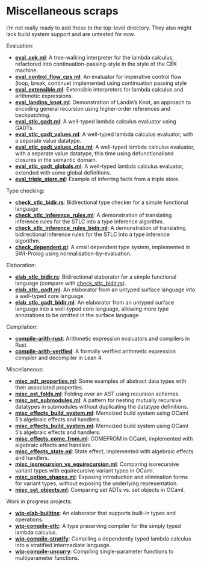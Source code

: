 # Miscellaneous scraps

I’m not really ready to add these to the top-level directory. They also might
lack build system support and are untested for now.

Evaluation:

- [**eval_cek.ml**](./eval_cek.ml): A tree-walking interpreter for the lambda
  calculus, refactored into continuation-passing-style in the style of the
  CEK machine.
- [**eval_control_flow_cps.ml**](./eval_control_flow_cps.ml):
  An evaluator for imperative control flow (loop, break, continue) implemented
  using continuation passing style
- [**eval_extensible.ml**](./eval_extensible.ml): Extensible interpreters for
  lambda calculus and arithmetic expressions.
- [**eval_landins_knot.ml**](./eval_landins_knot.ml):
  Demonstration of Landin’s Knot, an approach to encoding general recursion
  using higher-order references and backpatching.
- [**eval_stlc_gadt.ml**](./eval_stlc_gadt.ml):
  A well-typed lambda calculus evaluator using GADTs.
- [**eval_stlc_gadt_values.ml**](./eval_stlc_gadt_values.ml):
  A well-typed lambda calculus evaluator, with a separate value datatype.
- [**eval_stlc_gadt_values_clos.ml**](./eval_stlc_gadt_values_clos.ml):
  A well-typed lambda calculus evaluator, with a separate value datatype, this
  time using defunctionalised closures in the semantic domain.
- [**eval_stlc_gadt_globals.ml**](./eval_stlc_gadt_globals.ml):
  A well-typed lambda calculus evaluator, extended with some global definitions.
- [**eval_triple_store.ml**](./eval_triple_store.ml):
  Example of inferring facts from a triple store.

Type checking:

- [**check_stlc_bidir.rs**](./check_stlc_bidir.rs):
  Bidirectional type checker for a simple functional language
- [**check_stlc_inference_rules.ml**](./check_stlc_inference_rules.ml):
  A demonstration of translating inference rules for the STLC into a type
  inference algorithm.
- [**check_stlc_inference_rules_bidir.ml**](./check_stlc_inference_rules_bidir.ml):
  A demonstration of translating bidirectional inference rules for the STLC into
  a type inference algorithm.
- [**check_dependent.pl**](./check_dependent.pl):
  A small dependent type system, implemented in SWI-Prolog using normalisation-by-evaluation.

Elaboration:

- [**elab_stlc_bidir.rs**](./elab_stlc_bidir.rs):
  Bidirectional elaborator for a simple functional language
  (compare with [check_stlc_bidir.rs](./check_stlc_bidir.rs)).
- [**elab_stlc_gadt.ml**](./elab_stlc_gadt.ml):
  An elaborator from an untyped surface language into a well-typed core language.
- [**elab_stlc_gadt_bidir.ml**](./elab_stlc_gadt_bidir.ml):
  An elaborator from an untyped surface language into a well-typed core language,
  allowing more type annotations to be omitted in the surface language.

Compilation:

- [**compile-arith-rust**](./compile-arith-rust/):
  Arithmetic expression evaluators and compilers in Rust.
- [**compile-arith-verified**](./compile-arith-verified/):
  A formally verified arithmetic expression compiler and decompiler in Lean 4.

Miscellaneous:

- [**misc_adt_properties.ml**](./misc_adt_properties.ml):
  Some examples of abstract data types with their associated properties.
- [**misc_ast_folds.ml**](./misc_ast_folds.ml):
  Folding over an AST using recursion schemes.
- [**misc_ast_submodules.ml**](./misc_ast_submodules.ml):
  A pattern for nesting mutually recursive datatypes in submodules without
  duplicating the datatype definitions.
- [**misc_effects_build_system.ml**](./misc_effects_build_system.ml):
  Memoized build system using OCaml 5’s algebraic effects and handlers.
- [**misc_effects_build_system.ml**](./misc_effects_build_system.ml):
  Memoized build system using OCaml 5’s algebraic effects and handlers.
- [**misc_effects_come_from.ml**](./misc_effects_come_from.ml):
  COMEFROM in OCaml, implemented with algebraic effects and handlers.
- [**misc_effects_state.ml**](./misc_effects_state.ml):
  State effect, implemented with algebraic effects and handlers.
- [**misc_isorecursion_vs_equirecursion.ml**](./misc_isorecursion_vs_equirecursion.ml):
  Comparing isorecursive variant types with equirecursive variant types in OCaml.
- [**misc_option_shapes.ml**](./misc_option_shapes.ml):
  Exposing introduction and elimination forms for variant types, without
  exposing the underlying representation.
- [**misc_set_objects.ml**](./misc_set_objects.ml):
  Comparing set ADTs vs. set objects in OCaml.

Work in progress projects:

- [**wip-elab-builtins**](./wip-elab-builtins/):
  An elaborator that supports built-in types and operations.
- [**wip-compile-stlc**](./wip-compile-stlc):
  A type preserving compiler for the simply typed lambda calculus.
- [**wip-compile-stratify**](./wip-compile-stratify/):
  Compiling a dependently typed lambda calculus into a stratified intermediate
  language.
- [**wip-compile-uncurry**](./wip-compile-uncurry/):
  Compiling single-parameter functions to multiparameter functions.
